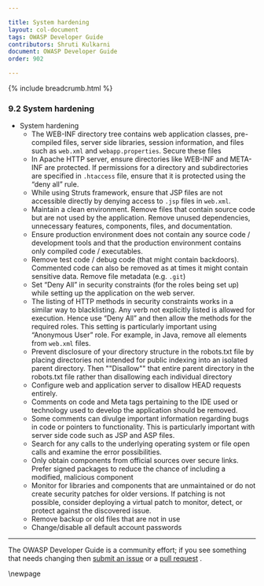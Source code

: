 ```yaml
---

title: System hardening
layout: col-document
tags: OWASP Developer Guide
contributors: Shruti Kulkarni
document: OWASP Developer Guide
order: 902

---
```


{% include breadcrumb.html %}

### 9.2 System hardening

* System hardening
  * The WEB-INF directory tree contains web application classes, pre-compiled files, server side libraries,
      session information, and files such as `web.xml` and `webapp.properties`. Secure these files
  * In Apache HTTP server, ensure directories like WEB-INF and META-INF are protected.
      If permissions for a directory and subdirectories are specified in `.htaccess` file,
      ensure that it is protected using the “deny all” rule.
  * While using Struts framework, ensure that JSP files are not accessible directly
      by denying access to `.jsp` files in `web.xml`.
  * Maintain a clean environment. Remove files that contain source code but are not used by the application.
      Remove unused dependencies, unnecessary features, components, files, and documentation.
  * Ensure production environment does not contain any source code / development tools
      and that the production environment contains only compiled code / executables.
  * Remove test code / debug code (that might contain backdoors).
      Commented code can also be removed as at times it might contain sensitive data.
      Remove file metadata (e.g. `.git`)
  * Set “Deny All” in security constraints (for the roles being set up)
      while setting up the application on the web server.
  * The listing of HTTP methods in security constraints works in a similar way to blacklisting.
      Any verb not explicitly listed is allowed for execution.
      Hence use “Deny All” and then allow the methods for the required roles.
      This setting is particularly important using “Anonymous User” role.
      For example, in Java, remove all <http-method> elements from `web.xml` files.
  * Prevent disclosure of your directory structure in the robots.txt file
      by placing directories not intended for public indexing into an isolated parent directory.
      Then ""Disallow"" that entire parent directory in the robots.txt file
      rather than disallowing each individual directory
  * Configure web and application server to disallow HEAD requests entirely.
  * Comments on code and Meta tags pertaining to the IDE used or technology used to develop the application
      should be removed.
  * Some comments can divulge important information regarding bugs in code or pointers to functionality.
      This is particularly important with server side code such as JSP and ASP files.
  * Search for any calls to the underlying operating system or file open calls and examine the error possibilities.
  * Only obtain components from official sources over secure links.
      Prefer signed packages to reduce the chance of including a modified, malicious component
  * Monitor for libraries and components that are unmaintained or do not create security patches for older versions.
      If patching is not possible, consider deploying a virtual patch to monitor, detect,
      or protect against the discovered issue.
  * Remove backup or old files that are not in use
  * Change/disable all default account passwords

----

The OWASP Developer Guide is a community effort; if you see something that needs changing
then [submit an issue][issue0902] or a [pull request][pr] .

[issue0902]: https://github.com/OWASP/www-project-developer-guide/issues/new?labels=enhancement&template=request.md&title=Update:%2009-secure-environment/02-system-hardening
[pr]: https://github.com/OWASP/www-project-developer-guide/pulls

\newpage
